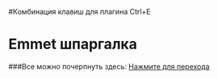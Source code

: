 #Комбинация  клавиш для плагина Ctrl+E

Emmet шпаргалка
================
###Все можно почерпнуть здесь: [Нажмите для перехода](http://webdevelopment.in.ua/frontend/emmet-shparhalka.html)

 